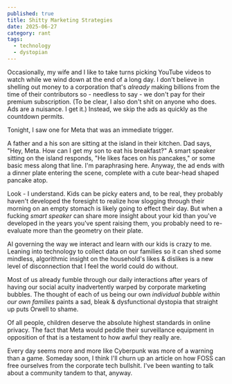 ```yaml
---
published: true
title: Shitty Marketing Strategies
date: 2025-06-27
category: rant
tags:
  - technology
  - dystopian
---
```


Occasionally, my wife and I like to take turns picking YouTube videos to watch while we wind down at the end of a long day. I don't believe in shelling out money to a corporation that's *already* making billions from the time of their contributors so - needless to say - we don't pay for their premium subscription. (To be clear, I also don't shit on anyone who does. Ads are a nuisance. I get it.) Instead, we skip the ads as quickly as the countdown permits. 

Tonight, I saw one for Meta that was an immediate trigger.

A father and a his son are sitting at the island in their kitchen. Dad says, "Hey, Meta. How can I get my son to eat his breakfast?" A smart speaker sitting on the island responds, "He likes faces on his pancakes," or some basic mess along that line. I'm paraphrasing here. Anyway, the ad ends with a dinner plate entering the scene, complete with a cute bear-head shaped pancake atop.

Look - I understand. Kids can be picky eaters and, to be real, they probably haven't developed the foresight to realize how slogging through their morning on an empty stomach is likely going to effect their day. But when a fucking *smart speaker* can share more insight about your kid than you've developed in the years you've spent raising them, you probably need to re-evaluate more than the geometry on their plate.

AI governing the way we interact and learn with our kids is crazy to me. Leaning into technology to collect data on our families so it can shed some mindless, algorithmic insight on the household's likes & dislikes is a new level of disconnection that I feel the world could do without. 

Most of us already fumble through our daily interactions after years of having our social acuity inadvertently warped by corporate marketing bubbles. The thought of each of us being our own *individual bubble within our own families* paints a sad, bleak & dysfunctional dystopia that straight up puts Orwell to shame.

Of all people, children deserve the absolute highest standards in online privacy. The fact that Meta would peddle their surveillance equipment in opposition of that is a testament to how awful they really are. 

Every day seems more and more like Cyberpunk was more of a warning than a game. Someday soon, I think I'll churn up an article on how FOSS can free ourselves from the corporate tech bullshit. I've been wanting to talk about a community tandem to that, anyway.